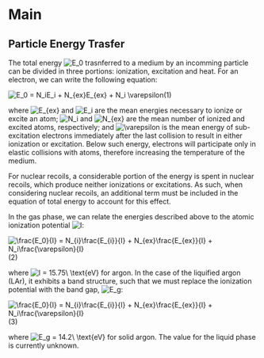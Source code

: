 # Main

## Particle Energy Trasfer

The total energy <img src="https://tex.s2cms.ru/svg/E_0" alt="E_0" /> trasnferred to a medium by an incomming particle can be divided in three portions: ionization, excitation and heat. For an electron, we can write the following equation:

<img src="https://tex.s2cms.ru/svg/E_0%20%3D%20N_iE_i%20%2B%20N_%7Bex%7DE_%7Bex%7D%20%2B%20N_i%20%5Cvarepsilon" alt="E_0 = N_iE_i + N_{ex}E_{ex} + N_i \varepsilon" />(1)

where <img src="https://tex.s2cms.ru/svg/E_%7Bex%7D" alt="E_{ex}" /> and <img src="https://tex.s2cms.ru/svg/E_i" alt="E_i" /> are the mean energies necessary to ionize or excite an atom; <img src="https://tex.s2cms.ru/svg/N_i" alt="N_i" /> and <img src="https://tex.s2cms.ru/svg/N_%7Bex%7D" alt="N_{ex}" /> are the mean number of ionized and excited atoms, respectively; and <img src="https://tex.s2cms.ru/svg/%5Cvarepsilon" alt="\varepsilon" /> is the mean energy of sub-excitation electrons immediately after the last collision to result in either ionization or excitation. Below such energy, electrons will participate only in elastic collisions with atoms, therefore increasing the temperature of the medium.

For nuclear recoils, a considerable portion of the energy is spent in nuclear recoils, which produce neither ionizations or excitations. As such, when considering nuclear recoils, an additional term must be included in the equation of total energy to account for this effect.

In the gas phase, we can relate the energies described above to the atomic ionization potential <img src="https://tex.s2cms.ru/svg/I" alt="I" />:

<img src="https://tex.s2cms.ru/svg/%5Cfrac%7BE_0%7D%7BI%7D%20%3D%20N_%7Bi%7D%5Cfrac%7BE_%7Bi%7D%7D%7BI%7D%20%2B%20N_%7Bex%7D%5Cfrac%7BE_%7Bex%7D%7D%7BI%7D%20%2B%20N_i%5Cfrac%7B%5Cvarepsilon%7D%7BI%7D" alt="\frac{E_0}{I} = N_{i}\frac{E_{i}}{I} + N_{ex}\frac{E_{ex}}{I} + N_i\frac{\varepsilon}{I}" />(2)

where <img src="https://tex.s2cms.ru/svg/I%20%3D%2015.75%5C%20%5Ctext%7BeV%7D" alt="I = 15.75\ \text{eV}" /> for argon. In the case of the liquified argon (LAr), it exhibits a band structure, such that we must replace the ionization potential with the band gap, <img src="https://tex.s2cms.ru/svg/E_g" alt="E_g" />:

<img src="https://tex.s2cms.ru/svg/%5Cfrac%7BE_0%7D%7BI%7D%20%3D%20N_%7Bi%7D%5Cfrac%7BE_%7Bi%7D%7D%7BI%7D%20%2B%20N_%7Bex%7D%5Cfrac%7BE_%7Bex%7D%7D%7BI%7D%20%2B%20N_i%5Cfrac%7B%5Cvarepsilon%7D%7BI%7D" alt="\frac{E_0}{I} = N_{i}\frac{E_{i}}{I} + N_{ex}\frac{E_{ex}}{I} + N_i\frac{\varepsilon}{I}" />(3) 

where <img src="https://tex.s2cms.ru/svg/E_g%20%3D%2014.2%5C%20%5Ctext%7BeV%7D" alt="E_g = 14.2\ \text{eV}" /> for solid argon. The value for the liquid phase is currently unknown. 
